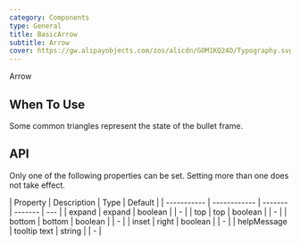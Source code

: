 ```yaml
---
category: Components
type: General
title: BasicArrow
subtitle: Arrow
cover: https://gw.alipayobjects.com/zos/alicdn/GOM1KQ24O/Typography.svg
---
```


Arrow

## When To Use

Some common triangles represent the state of the bullet frame.

## API

Only one of the following properties can be set. Setting more than one does not take effect.

| Property    | Description  | Type    | Default |
| ----------- | ------------ | ------- | ------- | --- |
| expand      | expand       | boolean |         | -   |
| top         | top          | boolean |         | -   |
| bottom      | bottom       | boolean |         | -   |
| inset       | right        | boolean |         | -   |
| helpMessage | tooltip text | string  |         | -   |
